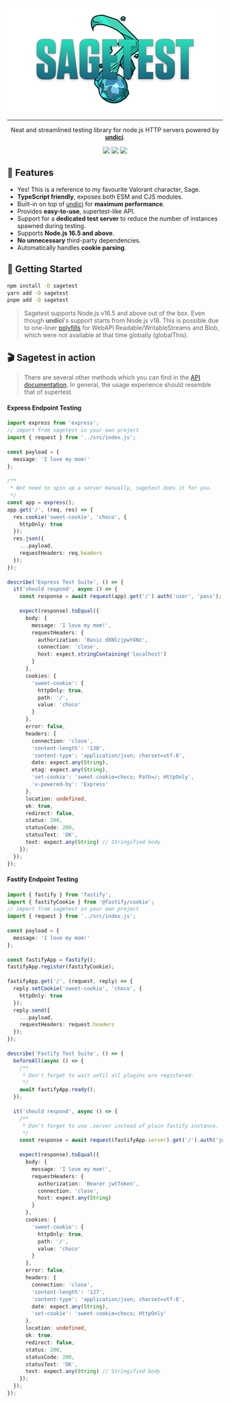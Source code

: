 <p align="center">
    <img src="misc/logo.png">
</p>
<hr>
<p align="center">
    Neat and streamlined testing library for node.js HTTP servers powered by <a href="https://github.com/nodejs/undici"><strong>undici</strong></a>.
<p>
<p align="center">
  <a href="https://www.npmjs.com/package/sagetest"><img src="https://img.shields.io/npm/v/sagetest?color=729B1B&label=npm"></a>
  <a href="https://github.com/eddienubes/sagetest/actions/workflows/ci.yml"><img src="https://github.com/eddienubes/sagetest/actions/workflows/ci.yml/badge.svg?branch=main"></a>
  <a href="https://codecov.io/gh/eddienubes/sagetest" ><img src="https://codecov.io/gh/eddienubes/sagetest/graph/badge.svg?token=UFSWU4BEEB"/></a>
<p>

## 🌟 Features

- Yes! This is a reference to my favourite Valorant character, Sage.
- **TypeScript friendly**, exposes both ESM and CJS modules.
- Built-in on top of [undici](https://github.com/nodejs/undici) for **maximum performance**.
- Provides **easy-to-use**, supertest-like API.
- Support for a **dedicated test server** to reduce the number of instances spawned during testing.
- Supports **Node.js 16.5 and above**.
- **No unnecessary** third-party dependencies.
- Automatically handles **cookie parsing**.

## 🚀 Getting Started

```sh
npm install -D sagetest
yarn add -D sagetest
pnpm add -D sagetest
```

> Sagetest supports Node.js v16.5 and above out of the box.
> Even though **undici**'s support starts from Node.js v18.
> This is possible due to one-liner [polyfills](https://github.com/eddienubes/sagetest/blob/main/src/polyfill.ts) for
> WebAPI Readable/WritableStreams and Blob,
> which were not available at that time globally (globalThis).

## 🎬 Sagetest in action

> There are several other methods which you can find in the [API documentation](http://google.com). 
> In general, the usage experience should resemble that of supertest.

#### Express Endpoint Testing

```ts
import express from 'express';
// import from sagetest in your own project
import { request } from '../src/index.js';

const payload = {
  message: 'I love my mom!'
};

/**
 * Not need to spin up a server manually, sagetest does it for you.
 */
const app = express();
app.get('/', (req, res) => {
  res.cookie('sweet-cookie', 'choco', {
    httpOnly: true
  });
  res.json({
    ...payload,
    requestHeaders: req.headers
  });
});

describe('Express Test Suite', () => {
  it('should respond', async () => {
    const response = await request(app).get('/').auth('user', 'pass');

    expect(response).toEqual({
      body: {
        message: 'I love my mom!',
        requestHeaders: {
          authorization: 'Basic dXNlcjpwYXNz',
          connection: 'close',
          host: expect.stringContaining('localhost')
        }
      },
      cookies: {
        'sweet-cookie': {
          httpOnly: true,
          path: '/',
          value: 'choco'
        }
      },
      error: false,
      headers: {
        connection: 'close',
        'content-length': '130',
        'content-type': 'application/json; charset=utf-8',
        date: expect.any(String),
        etag: expect.any(String),
        'set-cookie': 'sweet-cookie=choco; Path=/; HttpOnly',
        'x-powered-by': 'Express'
      },
      location: undefined,
      ok: true,
      redirect: false,
      status: 200,
      statusCode: 200,
      statusText: 'OK',
      text: expect.any(String) // Stringified body
    });
  });
});
```

#### Fastify Endpoint Testing

```ts
import { fastify } from 'fastify';
import { fastifyCookie } from '@fastify/cookie';
// import from sagetest in your own project
import { request } from '../src/index.js';

const payload = {
  message: 'I love my mom!'
};

const fastifyApp = fastify();
fastifyApp.register(fastifyCookie);

fastifyApp.get('/', (request, reply) => {
  reply.setCookie('sweet-cookie', 'choco', {
    httpOnly: true
  });
  reply.send({
    ...payload,
    requestHeaders: request.headers
  });
});

describe('Fastify Test Suite', () => {
  beforeAll(async () => {
    /**
     * Don't forget to wait until all plugins are registered.
     */
    await fastifyApp.ready();
  });

  it('should respond', async () => {
    /**
     * Don't forget to use .server instead of plain fastify instance.
     */
    const response = await request(fastifyApp.server).get('/').auth('jwtToken');

    expect(response).toEqual({
      body: {
        message: 'I love my mom!',
        requestHeaders: {
          authorization: 'Bearer jwtToken',
          connection: 'close',
          host: expect.any(String)
        }
      },
      cookies: {
        'sweet-cookie': {
          httpOnly: true,
          path: '/',
          value: 'choco'
        }
      },
      error: false,
      headers: {
        connection: 'close',
        'content-length': '127',
        'content-type': 'application/json; charset=utf-8',
        date: expect.any(String),
        'set-cookie': 'sweet-cookie=choco; HttpOnly'
      },
      location: undefined,
      ok: true,
      redirect: false,
      status: 200,
      statusCode: 200,
      statusText: 'OK',
      text: expect.any(String) // Stringified body
    });
  });
});
```







